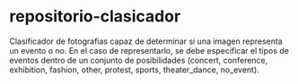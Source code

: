 repositorio-clasicador
======================

Clasificador de fotografias capaz de determinar si una imagen representa un evento o no. 
En el caso de representarlo, se debe especificar el tipos de eventos dentro de un conjunto
de posibilidades (concert, conference, exhibition, fashion, other, protest, sports, 
theater_dance, no_event).

